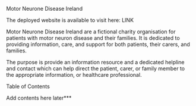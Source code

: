 Motor Neurone Disease Ireland

The deployed website is available to visit here: LINK

Motor Neurone Disease Ireland are a fictional charity organisation for patients with motor neuron disease and their families. It is dedicated to providing information, care, and support for both patients, their carers, and families.

The purpose is provide an information resource and a dedicated helpline and contact which can help direct the patient, carer, or family member to the appropriate information, or healthcare professional.


Table of Contents

Add contents here later***
